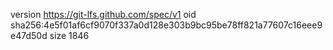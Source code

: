 version https://git-lfs.github.com/spec/v1
oid sha256:4e5f01af6cf9070f337a0d128e303b9bc95be78ff821a77607c16eee9e47d50d
size 1846
